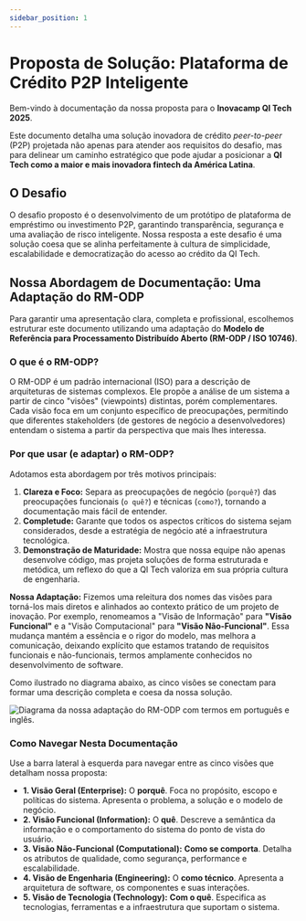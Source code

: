 ```yaml
---
sidebar_position: 1
---
```


# Proposta de Solução: Plataforma de Crédito P2P Inteligente

Bem-vindo à documentação da nossa proposta para o **Inovacamp QI Tech 2025**.

Este documento detalha uma solução inovadora de crédito *peer-to-peer* (P2P) projetada não apenas para atender aos requisitos do desafio, mas para delinear um caminho estratégico que pode ajudar a posicionar a **QI Tech como a maior e mais inovadora fintech da América Latina**.

## O Desafio

O desafio proposto é o desenvolvimento de um protótipo de plataforma de empréstimo ou investimento P2P, garantindo transparência, segurança e uma avaliação de risco inteligente. Nossa resposta a este desafio é uma solução coesa que se alinha perfeitamente à cultura de simplicidade, escalabilidade e democratização do acesso ao crédito da QI Tech.

## Nossa Abordagem de Documentação: Uma Adaptação do RM-ODP

Para garantir uma apresentação clara, completa e profissional, escolhemos estruturar este documento utilizando uma adaptação do **Modelo de Referência para Processamento Distribuído Aberto (RM-ODP / ISO 10746)**.

### O que é o RM-ODP?

O RM-ODP é um padrão internacional (ISO) para a descrição de arquiteturas de sistemas complexos. Ele propõe a análise de um sistema a partir de cinco "visões" (viewpoints) distintas, porém complementares. Cada visão foca em um conjunto específico de preocupações, permitindo que diferentes stakeholders (de gestores de negócio a desenvolvedores) entendam o sistema a partir da perspectiva que mais lhes interessa.

### Por que usar (e adaptar) o RM-ODP?

Adotamos esta abordagem por três motivos principais:
1.  **Clareza e Foco:** Separa as preocupações de negócio (`porquê?`) das preocupações funcionais (`o quê?`) e técnicas (`como?`), tornando a documentação mais fácil de entender.
2.  **Completude:** Garante que todos os aspectos críticos do sistema sejam considerados, desde a estratégia de negócio até a infraestrutura tecnológica.
3.  **Demonstração de Maturidade:** Mostra que nossa equipe não apenas desenvolve código, mas projeta soluções de forma estruturada e metódica, um reflexo do que a QI Tech valoriza em sua própria cultura de engenharia.

**Nossa Adaptação:** Fizemos uma releitura dos nomes das visões para torná-los mais diretos e alinhados ao contexto prático de um projeto de inovação. Por exemplo, renomeamos a "Visão de Informação" para **"Visão Funcional"** e a "Visão Computacional" para **"Visão Não-Funcional"**. Essa mudança mantém a essência e o rigor do modelo, mas melhora a comunicação, deixando explícito que estamos tratando de requisitos funcionais e não-funcionais, termos amplamente conhecidos no desenvolvimento de software.

Como ilustrado no diagrama abaixo, as cinco visões se conectam para formar uma descrição completa e coesa da nossa solução.

![Diagrama da nossa adaptação do RM-ODP com termos em português e inglês.](/img/docs/rm_odp.png )

### Como Navegar Nesta Documentação

Use a barra lateral à esquerda para navegar entre as cinco visões que detalham nossa proposta:

*   **1. Visão Geral (Enterprise):** O **porquê**. Foca no propósito, escopo e políticas do sistema. Apresenta o problema, a solução e o modelo de negócio.
*   **2. Visão Funcional (Information):** O **quê**. Descreve a semântica da informação e o comportamento do sistema do ponto de vista do usuário.
*   **3. Visão Não-Funcional (Computational):** **Como se comporta**. Detalha os atributos de qualidade, como segurança, performance e escalabilidade.
*   **4. Visão de Engenharia (Engineering):** O **como técnico**. Apresenta a arquitetura de software, os componentes e suas interações.
*   **5. Visão de Tecnologia (Technology):** **Com o quê**. Especifica as tecnologias, ferramentas e a infraestrutura que suportam o sistema.
